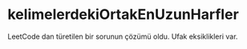 # kelimelerdekiOrtakEnUzunHarfler
LeetCode dan türetilen bir sorunun çözümü oldu. Ufak eksiklikleri var.

